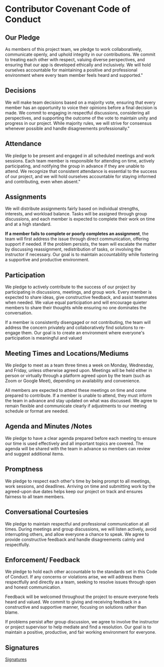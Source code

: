 
# Contributor Covenant Code of Conduct


## Our Pledge

As members of this project team, we pledge to work collaboratively, communicate openly, and uphold integrity in our contributions. We commit to treating each other with respect, valuing diverse perspectives, and ensuring that our app is developed ethically and inclusively. We will hold ourselves accountable for maintaining a positive and professional environment where every team member feels heard and supported."

## Decisions

We will make team decisions based on a majority vote, ensuring that every member has an opportunity to voice their opinions before a final decision is made. We commit to engaging in respectful discussions, considering all perspectives, and supporting the outcome of the vote to maintain unity and progress in our project. While majority rules, we will strive for consensus whenever possible and handle disagreements professionally."

## Attendance 

We pledge to be present and engaged in all scheduled meetings and work sessions. Each team member is responsible for attending on time, actively participating, and notifying the group in advance if they are unable to attend. We recognize that consistent attendance is essential to the success of our project, and we will hold ourselves accountable for staying informed and contributing, even when absent."

## Assignments 

We will distribute assignments fairly based on individual strengths, interests, and workload balance. Tasks will be assigned through group discussions, and each member is expected to complete their work on time and at a high standard.

**If a member fails to complete or poorly completes an assignment**, the team will first address the issue through direct communication, offering support if needed. If the problem persists, the team will escalate the matter by discussing reassignment, redistribution of tasks, or involving the instructor if necessary. Our goal is to maintain accountability while fostering a supportive and productive environment.

## Participation 

We pledge to actively contribute to the success of our project by participating in discussions, meetings, and group work. Every member is expected to share ideas, give constructive feedback, and assist teammates when needed. We value equal participation and will encourage quieter members to share their thoughts while ensuring no one dominates the conversation.

If a member is consistently disengaged or not contributing, the team will address the concern privately and collaboratively find solutions to re-engage them. Our goal is to create an environment where everyone's participation is meaningful and valued

## Meeting Times and Locations/Mediums

We pledge to meet as a team three times a week on Monday, Wednesday, and Friday, unless otherwise agreed upon. Meetings will be held either in person or virtually through a platform agreed upon by the team (such as Zoom or Google Meet), depending on availability and convenience.

All members are expected to attend these meetings on time and come prepared to contribute. If a member is unable to attend, they must inform the team in advance and stay updated on what was discussed. We agree to remain flexible and communicate clearly if adjustments to our meeting schedule or format are needed.

## Agenda and Minutes /Notes

We pledge to have a clear agenda prepared before each meeting to ensure our time is used effectively and all important topics are covered. The agenda will be shared with the team in advance so members can review and suggest additional items.

## Promptness 

We pledge to respect each other's time by being prompt to all meetings, work sessions, and deadlines. Arriving on time and submitting work by the agreed-upon due dates helps keep our project on track and ensures fairness to all team members.

## Conversational Courtesies

We pledge to maintain respectful and professional communication at all times. During meetings and group discussions, we will listen actively, avoid interrupting others, and allow everyone a chance to speak. We agree to provide constructive feedback and handle disagreements calmly and respectfully.

## Enforcement/ Feedback

We pledge to hold each other accountable to the standards set in this Code of Conduct. If any concerns or violations arise, we will address them respectfully and directly as a team, seeking to resolve issues through open and honest communication.

Feedback will be welcomed throughout the project to ensure everyone feels heard and valued. We commit to giving and receiving feedback in a constructive and supportive manner, focusing on solutions rather than blame.

If problems persist after group discussion, we agree to involve the instructor or project supervisor to help mediate and find a resolution. Our goal is to maintain a positive, productive, and fair working environment for everyone.

## Signatures
[Signatures](https://drive.google.com/drive/folders/1ybyPWRptoQLwEL0C9fDGUpuqGpl1-mSy?dmr=1&ec=wgc-drive-hero-goto)
